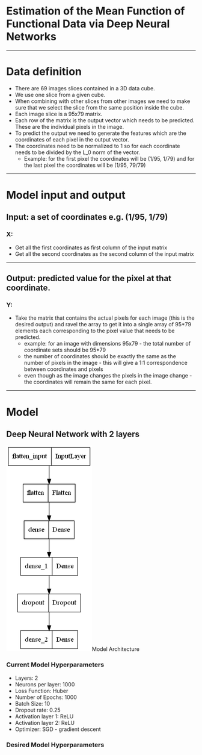 # Estimation of the Mean Function of Functional Data via Deep Neural Networks
------------------------------------------------

# Data definition
- There are 69 images slices contained in a 3D data cube.
- We use one slice from a given cube.
- When combining with other slices from other images we need to make sure that we select the slice from the same position inside the cube.
- Each image slice is a 95x79 matrix.
- Each row of the matrix is the output vector which needs to be predicted. These are the individual pixels in the image.
- To predict the output we need to generate the features which are the coordinates of each pixel in the output vector.
- The coordinates need to be normalized to 1 so for each coordinate needs to be divided by the L_0 norm of the vector.
    - Example: for the first pixel the coordinates will be (1/95, 1/79) and for the last pixel the coordinates will be (1/95, 79/79)
-------------------------------------------------------

# Model input and output
## Input: a set of coordinates e.g. (1/95, 1/79)

### X:
- Get all the first coordinates as first column of the input matrix
- Get all the second coordinates as the second column of the input matrix
----------------------------------------------------------
## Output: predicted value for the pixel at that coordinate.

### Y:
- Take the matrix that contains the actual pixels for each image (this is the desired output) and ravel the array to get it into a single array of 95*79 elements each corresponding to the pixel value that needs to be predicted.
    - example: for an image with dimensions 95x79 - the total number of coordinate sets should be 95*79
    - the number of coordinates should be exactly the same as the number of pixels in the image - this will give a 1:1 correspondence between coordinates and pixels
    - even though as the image changes the pixels in the image change - the coordinates will remain the same for each pixel.
-------------------------------------------------------------
# Model
## Deep Neural Network with 2 layers  
<img src="model.png">Model Architecture</img>

### Current Model Hyperparameters  
- Layers: 2
- Neurons per layer: 1000
- Loss Function: Huber
- Number of Epochs: 1000
- Batch Size: 10
- Dropout rate: 0.25
- Activation layer 1: ReLU
- Activation layer 2: ReLU
- Optimizer: SGD - gradient descent

### Desired Model Hyperparameters